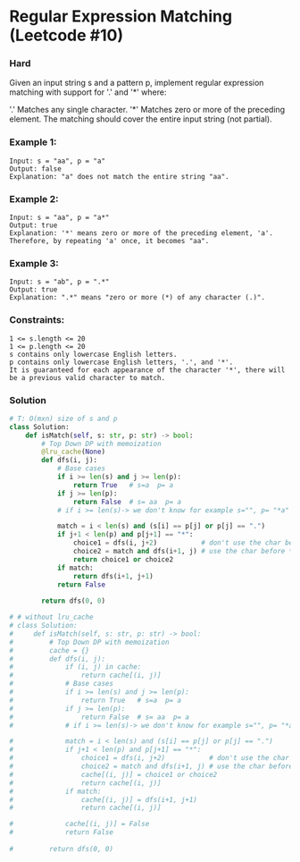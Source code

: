 Regular Expression Matching (Leetcode #10)
===============================
### Hard
Given an input string s and a pattern p, implement regular expression matching with support for '.' and '*' where:

'.' Matches any single character.​​​​
'*' Matches zero or more of the preceding element.
The matching should cover the entire input string (not partial).

 

### Example 1:
```
Input: s = "aa", p = "a"
Output: false
Explanation: "a" does not match the entire string "aa".
```

### Example 2:
```
Input: s = "aa", p = "a*"
Output: true
Explanation: '*' means zero or more of the preceding element, 'a'. Therefore, by repeating 'a' once, it becomes "aa".
```

### Example 3:
```
Input: s = "ab", p = ".*"
Output: true
Explanation: ".*" means "zero or more (*) of any character (.)".
 ```

### Constraints:
```
1 <= s.length <= 20
1 <= p.length <= 20
s contains only lowercase English letters.
p contains only lowercase English letters, '.', and '*'.
It is guaranteed for each appearance of the character '*', there will be a previous valid character to match.
```

### Solution
```python
# T: O(mxn) size of s and p
class Solution:
    def isMatch(self, s: str, p: str) -> bool:
        # Top Down DP with memoization
        @lru_cache(None)
        def dfs(i, j):
            # Base cases
            if i >= len(s) and j >= len(p):
                return True   # s=a  p= a
            if j >= len(p):
                return False  # s= aa  p= a
            # if i >= len(s)-> we don't know for example s="", p= "*a"

            match = i < len(s) and (s[i] == p[j] or p[j] == ".")
            if j+1 < len(p) and p[j+1] == "*":                            
                choice1 = dfs(i, j+2)           # don't use the char before *
                choice2 = match and dfs(i+1, j) # use the char before *
                return choice1 or choice2
            if match:
                return dfs(i+1, j+1)
            return False
        
        return dfs(0, 0)

# # without lru_cache
# class Solution:
#     def isMatch(self, s: str, p: str) -> bool:
#         # Top Down DP with memoization
#         cache = {}        
#         def dfs(i, j):
#             if (i, j) in cache:
#                 return cache[(i, j)]
#             # Base cases
#             if i >= len(s) and j >= len(p):
#                 return True   # s=a  p= a
#             if j >= len(p):
#                 return False  # s= aa  p= a
#             # if i >= len(s)-> we don't know for example s="", p= "*a"

#             match = i < len(s) and (s[i] == p[j] or p[j] == ".")
#             if j+1 < len(p) and p[j+1] == "*":                            
#                 choice1 = dfs(i, j+2)           # don't use the char before *
#                 choice2 = match and dfs(i+1, j) # use the char before *
#                 cache[(i, j)] = choice1 or choice2
#                 return cache[(i, j)]
#             if match:
#                 cache[(i, j)] = dfs(i+1, j+1)
#                 return cache[(i, j)]

#             cache[(i, j)] = False
#             return False
        
#         return dfs(0, 0)


```
